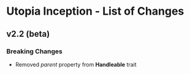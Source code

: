 # Utopia Inception - List of Changes
## v2.2 (beta)
### Breaking Changes
- Removed *parent* property from **Handleable** trait